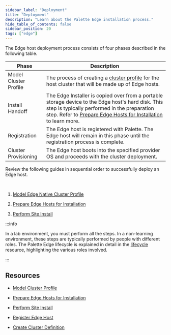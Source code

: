 ```yaml
---
sidebar_label: "Deployment"
title: "Deployment"
description: "Learn about the Palette Edge installation process."
hide_table_of_contents: false
sidebar_position: 20
tags: ["edge"]
---
```


The Edge host deployment process consists of four phases described in the following table.

| Phase| Description|
| ---| ---|
| Model Cluster Profile | The process of creating a [cluster profile](../../../cluster-profiles/cluster-profiles.md) for the host cluster that will be made up of Edge hosts. |
| Install Handoff | The Edge Installer is copied over from a portable storage device to the Edge host's hard disk. This step is typically performed in the preparation step. Refer to [Prepare Edge Hosts for Installation](../site-deployment/stage.md) to learn more.|
| Registration |  The Edge host is registered with Palette. The Edge host will remain in this phase until the registration process is complete.|
|Cluster Provisioning | The Edge host boots into the specified provider OS and proceeds with the cluster deployment.|


Review the following guides in sequential order to successfully deploy an Edge host.

<br />

1. [Model Edge Native Cluster Profile](../site-deployment/model-profile.md)


2. [Prepare Edge Hosts for Installation](../site-deployment/stage.md)


3. [Perform Site Install](../site-deployment/site-installation/site-installation.md)

  :::info

  In a lab environment, you must perform all the steps. In a non-learning environment, these steps are typically performed by people with different roles. The Palette Edge lifecycle is explained in detail in the [lifecycle](../edge-native-lifecycle.md) resource, highlighting the various roles involved.

  :::


## Resources

- [Model Cluster Profile](model-profile.md)


- [Prepare Edge Hosts for Installation](stage.md)


- [Perform Site Install](site-installation/site-installation.md)


- [Register Edge Host](site-installation/edge-host-registration.md)


- [Create Cluster Definition](site-installation/cluster-deployment.md)

